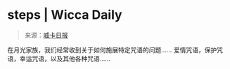 <!--yml

category: 未分类

date: 2024-06-12 18:25:15

-->

# steps | Wicca Daily

> 来源：[威卡日报](http://wiccadaily.com/tag/steps/#0001-01-01)

在月光家族，我们经常收到关于如何施展特定咒语的问题…… 爱情咒语，保护咒语，幸运咒语，以及其他各种咒语……
